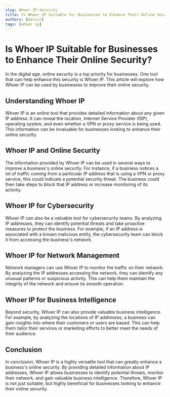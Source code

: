 ```yaml
---
slug: Whoer-IP-Security
title: Is Whoer IP Suitable for Businesses to Enhance Their Online Security?
authors: [marvin]
tags: [whoer ip]
---
```


# Is Whoer IP Suitable for Businesses to Enhance Their Online Security?

In the digital age, online security is a top priority for businesses. One tool that can help enhance this security is Whoer IP. This article will explore how Whoer IP can be used by businesses to improve their online security.

## Understanding Whoer IP

Whoer IP is an online tool that provides detailed information about any given IP address. It can reveal the location, Internet Service Provider (ISP), operating system, and even whether a VPN or proxy service is being used. This information can be invaluable for businesses looking to enhance their online security.

## Whoer IP and Online Security

The information provided by Whoer IP can be used in several ways to improve a business's online security. For instance, if a business notices a lot of traffic coming from a particular IP address that is using a VPN or proxy service, this could indicate a potential security threat. The business could then take steps to block that IP address or increase monitoring of its activity.

## Whoer IP for Cybersecurity

Whoer IP can also be a valuable tool for cybersecurity teams. By analyzing IP addresses, they can identify potential threats and take proactive measures to protect the business. For example, if an IP address is associated with a known malicious entity, the cybersecurity team can block it from accessing the business's network.

## Whoer IP for Network Management

Network managers can use Whoer IP to monitor the traffic on their network. By analyzing the IP addresses accessing the network, they can identify any unusual patterns or suspicious activity. This can help them maintain the integrity of the network and ensure its smooth operation.

## Whoer IP for Business Intelligence

Beyond security, Whoer IP can also provide valuable business intelligence. For example, by analyzing the locations of IP addresses, a business can gain insights into where their customers or users are based. This can help them tailor their services or marketing efforts to better meet the needs of their audience.

## Conclusion

In conclusion, Whoer IP is a highly versatile tool that can greatly enhance a business's online security. By providing detailed information about IP addresses, Whoer IP allows businesses to identify potential threats, monitor their network, and gain valuable business intelligence. Therefore, Whoer IP is not just suitable, but highly beneficial for businesses looking to enhance their online security.